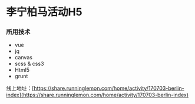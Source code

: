 # 李宁柏马活动H5
### 所用技术
- vue
- jq
- canvas
- scss & css3
- Html5
- grunt

线上地址：[https://share.runninglemon.com/home/activity/170703-berlin-index](https://share.runninglemon.com/home/activity/170703-berlin-index)

